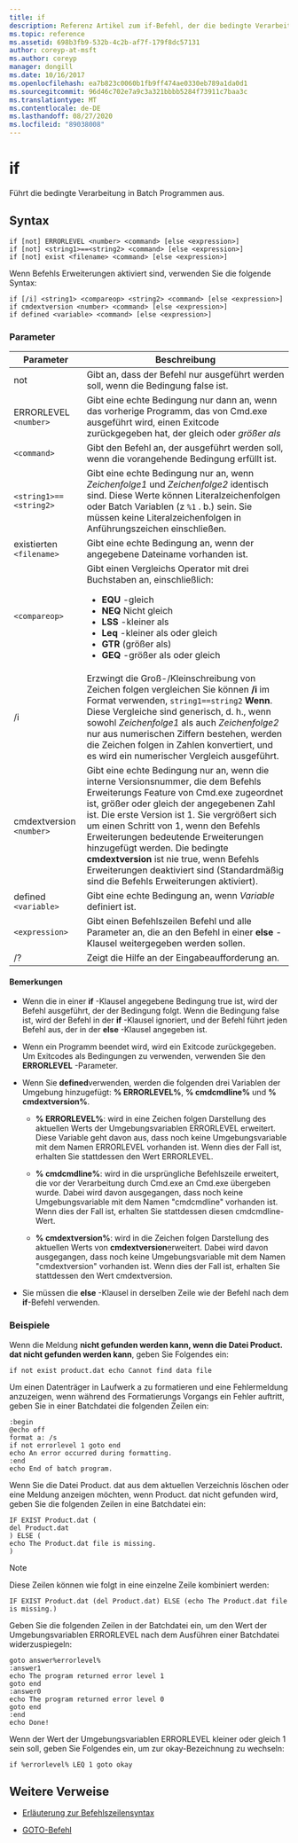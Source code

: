 ```yaml
---
title: if
description: Referenz Artikel zum if-Befehl, der die bedingte Verarbeitung in Batch Programmen ausführt.
ms.topic: reference
ms.assetid: 698b3fb9-532b-4c2b-af7f-179f8dc57131
author: coreyp-at-msft
ms.author: coreyp
manager: dongill
ms.date: 10/16/2017
ms.openlocfilehash: ea7b823c0060b1fb9ff474ae0330eb789a1da0d1
ms.sourcegitcommit: 96d46c702e7a9c3a321bbbb5284f73911c7baa3c
ms.translationtype: MT
ms.contentlocale: de-DE
ms.lasthandoff: 08/27/2020
ms.locfileid: "89038008"
---
```

# <a name="if"></a>if

Führt die bedingte Verarbeitung in Batch Programmen aus.

## <a name="syntax"></a>Syntax

```
if [not] ERRORLEVEL <number> <command> [else <expression>]
if [not] <string1>==<string2> <command> [else <expression>]
if [not] exist <filename> <command> [else <expression>]
```

Wenn Befehls Erweiterungen aktiviert sind, verwenden Sie die folgende Syntax:

```
if [/i] <string1> <compareop> <string2> <command> [else <expression>]
if cmdextversion <number> <command> [else <expression>]
if defined <variable> <command> [else <expression>]
```

### <a name="parameters"></a>Parameter

| Parameter | Beschreibung |
| --------- |------------ |
| not | Gibt an, dass der Befehl nur ausgeführt werden soll, wenn die Bedingung false ist. |
| ERRORLEVEL `<number>` | Gibt eine echte Bedingung nur dann an, wenn das vorherige Programm, das von Cmd.exe ausgeführt wird, einen Exitcode zurückgegeben hat, der gleich oder *größer als* |
| `<command>` | Gibt den Befehl an, der ausgeführt werden soll, wenn die vorangehende Bedingung erfüllt ist. |
| `<string1>==<string2>` | Gibt eine echte Bedingung nur an, wenn *Zeichenfolge1* und *Zeichenfolge2* identisch sind. Diese Werte können Literalzeichenfolgen oder Batch Variablen (z `%1` . b.) sein. Sie müssen keine Literalzeichenfolgen in Anführungszeichen einschließen. |
| existierten `<filename>` | Gibt eine echte Bedingung an, wenn der angegebene Dateiname vorhanden ist. |
| `<compareop>` | Gibt einen Vergleichs Operator mit drei Buchstaben an, einschließlich:<ul><li>**EQU** -gleich</li><li>**NEQ** Nicht gleich</li><li>**LSS** -kleiner als</li><li>**Leq** -kleiner als oder gleich</li><li>**GTR** (größer als)</li><li>**GEQ** -größer als oder gleich</li></ul> |
| /i | Erzwingt die Groß-/Kleinschreibung von Zeichen folgen vergleichen Sie können **/i** im Format verwenden, `string1==string2` **Wenn**. Diese Vergleiche sind generisch, d. h., wenn sowohl *Zeichenfolge1* als auch *Zeichenfolge2* nur aus numerischen Ziffern bestehen, werden die Zeichen folgen in Zahlen konvertiert, und es wird ein numerischer Vergleich ausgeführt. |
| cmdextversion `<number>` | Gibt eine echte Bedingung nur an, wenn die interne Versionsnummer, die dem Befehls Erweiterungs Feature von Cmd.exe zugeordnet ist, größer oder gleich der angegebenen Zahl ist. Die erste Version ist 1. Sie vergrößert sich um einen Schritt von 1, wenn den Befehls Erweiterungen bedeutende Erweiterungen hinzugefügt werden. Die bedingte **cmdextversion** ist nie true, wenn Befehls Erweiterungen deaktiviert sind (Standardmäßig sind die Befehls Erweiterungen aktiviert). |
| defined `<variable>` | Gibt eine echte Bedingung an, wenn *Variable* definiert ist. |
| `<expression>` | Gibt einen Befehlszeilen Befehl und alle Parameter an, die an den Befehl in einer **else** -Klausel weitergegeben werden sollen. |
| /? | Zeigt die Hilfe an der Eingabeaufforderung an. |

#### <a name="remarks"></a>Bemerkungen

- Wenn die in einer **if** -Klausel angegebene Bedingung true ist, wird der Befehl ausgeführt, der der Bedingung folgt. Wenn die Bedingung false ist, wird der Befehl in der **if** -Klausel ignoriert, und der Befehl führt jeden Befehl aus, der in der **else** -Klausel angegeben ist.

- Wenn ein Programm beendet wird, wird ein Exitcode zurückgegeben. Um Exitcodes als Bedingungen zu verwenden, verwenden Sie den **ERRORLEVEL** -Parameter.

- Wenn Sie **defined**verwenden, werden die folgenden drei Variablen der Umgebung hinzugefügt: **% ERRORLEVEL%**, **% cmdcmdline%** und **% cmdextversion%**.

  - **% ERRORLEVEL%**: wird in eine Zeichen folgen Darstellung des aktuellen Werts der Umgebungsvariablen ERRORLEVEL erweitert. Diese Variable geht davon aus, dass noch keine Umgebungsvariable mit dem Namen ERRORLEVEL vorhanden ist. Wenn dies der Fall ist, erhalten Sie stattdessen den Wert ERRORLEVEL.

  - **% cmdcmdline%**: wird in die ursprüngliche Befehlszeile erweitert, die vor der Verarbeitung durch Cmd.exe an Cmd.exe übergeben wurde. Dabei wird davon ausgegangen, dass noch keine Umgebungsvariable mit dem Namen "cmdcmdline" vorhanden ist. Wenn dies der Fall ist, erhalten Sie stattdessen diesen cmdcmdline-Wert.

  - **% cmdextversion%**: wird in die Zeichen folgen Darstellung des aktuellen Werts von **cmdextversion**erweitert. Dabei wird davon ausgegangen, dass noch keine Umgebungsvariable mit dem Namen "cmdextversion" vorhanden ist. Wenn dies der Fall ist, erhalten Sie stattdessen den Wert cmdextversion.

- Sie müssen die **else** -Klausel in derselben Zeile wie der Befehl nach dem **if**-Befehl verwenden.

### <a name="examples"></a>Beispiele

Wenn die Meldung **nicht gefunden werden kann, wenn die Datei Product. dat nicht gefunden werden kann**, geben Sie Folgendes ein:

```
if not exist product.dat echo Cannot find data file
```

Um einen Datenträger in Laufwerk a zu formatieren und eine Fehlermeldung anzuzeigen, wenn während des Formatierungs Vorgangs ein Fehler auftritt, geben Sie in einer Batchdatei die folgenden Zeilen ein:

```
:begin
@echo off
format a: /s
if not errorlevel 1 goto end
echo An error occurred during formatting.
:end
echo End of batch program.
```

Wenn Sie die Datei Product. dat aus dem aktuellen Verzeichnis löschen oder eine Meldung anzeigen möchten, wenn Product. dat nicht gefunden wird, geben Sie die folgenden Zeilen in eine Batchdatei ein:

```
IF EXIST Product.dat (
del Product.dat
) ELSE (
echo The Product.dat file is missing.
)
```

> [!NOTE]
> Diese Zeilen können wie folgt in eine einzelne Zeile kombiniert werden:
> ```
> IF EXIST Product.dat (del Product.dat) ELSE (echo The Product.dat file is missing.)
> ```

Geben Sie die folgenden Zeilen in der Batchdatei ein, um den Wert der Umgebungsvariablen ERRORLEVEL nach dem Ausführen einer Batchdatei widerzuspiegeln:

```
goto answer%errorlevel%
:answer1
echo The program returned error level 1
goto end
:answer0
echo The program returned error level 0
goto end
:end
echo Done!
```

Wenn der Wert der Umgebungsvariablen ERRORLEVEL kleiner oder gleich 1 sein soll, geben Sie Folgendes ein, um zur okay-Bezeichnung zu wechseln:

```
if %errorlevel% LEQ 1 goto okay
```

## <a name="additional-references"></a>Weitere Verweise

- [Erläuterung zur Befehlszeilensyntax](command-line-syntax-key.md)

- [GOTO-Befehl](goto.md)
